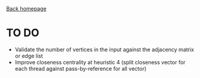[Back homepage](https://github.com/cthadeusantos/spanner_tree_generator)
# TO DO

* Validate the number of vertices in the input against the adjacency matrix or edge list
* Improve closeness centrality at heuristic 4 (split closeness vector for each thread against pass-by-reference for all vector)